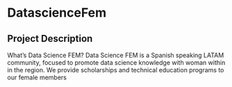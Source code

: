 # DatascienceFem


## Project Description  

What’s Data Science FEM?
Data Science FEM is a Spanish speaking LATAM community, focused to promote data science knowledge with woman within in the region. We provide scholarships and technical education programs to our female members
